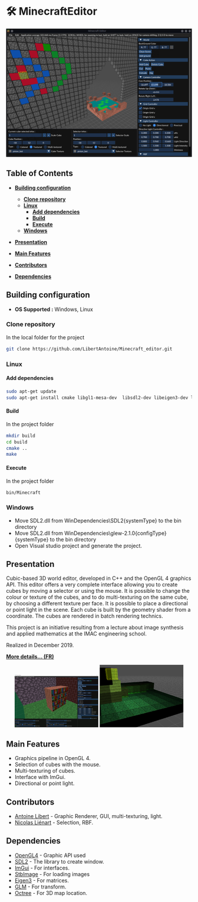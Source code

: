 # :hammer_and_wrench: MinecraftEditor

 ![MinecraftEditor](Doc/readme-img/MinecraftEditor.png?raw=true "MinecraftEditor")

## Table of Contents

- [**Building configuration**](#Building-configuration)
  * [**Clone repository**](#clone-repository)
  * [**Linux**](#linux)
    - [**Add dependencies**](#add-dependencies)
    - [**Build**](#build)
    - [**Execute**](#execute)
  * [**Windows**](#windows)
    
- [**Presentation**](#presentation)

- [**Main Features**](#main-features)

- [**Contributors**](#contributors)

- [**Dependencies**](#dependencies)


## Building configuration 
* **OS Supported :** Windows, Linux

### Clone repository 
In the local folder for the project
```bash
git clone https://github.com/LibertAntoine/Minecraft_editor.git
```

### Linux

#### Add dependencies 
```bash
sudo apt-get update
sudo apt-get install cmake libgl1-mesa-dev  libsdl2-dev libeigen3-dev libglew-dev.
```

#### Build
In the project folder
```bash
mkdir build
cd build
cmake ..
make
```

#### Execute
In the project folder
```bash
bin/Minecraft
```

### Windows
* Move SDL2.dll from WinDependencies\SDL2\{systemType} to the bin directory
* Move SDL2.dll from WinDependencies\glew-2.1.0\{configType}\{systemType} to the bin directory
* Open Visual studio project and generate the project.


## Presentation
<p>
Cubic-based 3D world editor, developed in C++ and the OpenGL 4 graphics API. This editor offers a very complete interface allowing you to create cubes by moving a selector or using the mouse. It is possible to change the colour or texture of the cubes, and to do multi-texturing on the same cube, by choosing a different texture per face. It is possible to place a directional or point light in the scene. Each cube is built by the geometry shader from a coordinate. The cubes are rendered in batch rendering technics.
</p>
<p>
This project is an initiative resulting from a lecture about image synthesis and applied mathematics at the IMAC engineering school.
</p>

Realized in December 2019.


[**More details... (FR)**](Doc/Minecraft_Editor_Rapport.pdf)

<p align="center">
<img src="Doc/readme-img//MinecraftEditor2.png?raw=true" width="45%" alt="Screenshot">
<img src="Doc/readme-img//MinecraftEditor3.png?raw=true" width="45%" alt="Screenshot">
</p>


## Main Features

* Graphics pipeline in OpenGL 4.
* Selection of cubes with the mouse.
* Multi-texturing of cubes.
* Interface with ImGui.
* Directional or point light.


## Contributors

* [Antoine Libert](https://github.com/LibertAntoine) - Graphic Renderer, GUI, multi-texturing, light.
* [Nicolas Liénart](https://github.com/nicolnt) - Selection, RBF.

## Dependencies

- [OpenGL4](http://docs.gl/) - Graphic API used
- [SDL2](https://wiki.libsdl.org/) - The library to create window.
- [ImGui](https://github.com/ocornut/imgui) - For interfaces.
- [StbImage](https://github.com/nothings/stb) - For loading images
- [Eigen3](https://eigen.tuxfamily.org/dox-devel/index.html) - For matrices.
- [GLM](https://glm.g-truc.net/0.9.9/index.html) - For transform.
- [Octree](https://nomis80.org/code/octree.html) - For 3D map location.

